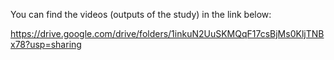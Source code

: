
You can find the videos (outputs of the study) in the link below:

https://drive.google.com/drive/folders/1inkuN2UuSKMQqF17csBjMs0KljTNBx78?usp=sharing
